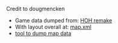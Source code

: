 Credit to dougmencken

- Game data dumped from: [HOH remake](https://github.com/dougmencken/HeadOverHeels/tree/master/gamedata/map)
- With layout overall at: [map.xml](https://github.com/dougmencken/HeadOverHeels/blob/master/gamedata/map/map.xml)
- [tool to dump map data](https://download-directory.github.io/?url=https%3A%2F%2Fgithub.com%2Fdougmencken%2FHeadOverHeels%2Ftree%2Fmaster%2Fgamedata%2Fmap)
